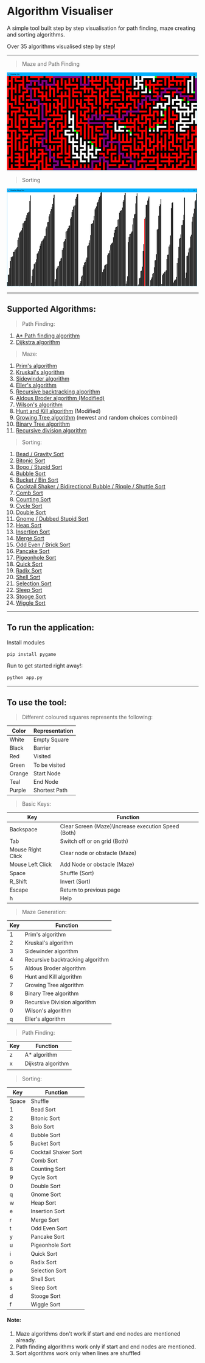 # Algorithm Visualiser

A simple tool built step by step visualisation for path finding, maze creating and sorting algorithms. 

Over 35 algorithms visualised step by step! 

---

> Maze and Path Finding

![Example](Fonts/Example1.png "Maze and Path Finding")

>Sorting

![Example](Fonts/Example2.png "Sorting")

---

## Supported Algorithms:

>Path Finding:
1) [A* Path finding algorithm](Algorithms/astar.py)
1) [Dijkstra algorithm](Algorithms/dijkstra.py)

>Maze:
1) [Prim's algorithm](Algorithms/prims.py)
1) [Kruskal's algorithm](Algorithms/kruskal.py)
1) [Sidewinder algorithm](Algorithms/sidewinder.py)
1) [Eller's algorithm](Algorithms/ellers.py)
1) [Recursive backtracking algorithm](Algorithms/recursive_backtracking.py)
1) [Aldous Broder algorithm (Modified)](Algorithms/aldous_broder.py)
1) [Wilson's algorithm](Algorithms/wilson.py)
1) [Hunt and Kill algorithm](Algorithms/hunt_and_kill.py) (Modified)
1) [Growing Tree algorithm](Algorithms/growing_tree.py) (newest and random choices combined)
1) [Binary Tree algorithm](Algorithms/binary_tree.py)
1) [Recursive division algorithm](Algorithms/recursive_division.py)

>Sorting:
1) [Bead / Gravity Sort](Sorts/bead.py)
1) [Bitonic Sort](Sorts/bitonic.py)
1) [Bogo / Stupid Sort](Sorts/Bogo.py)
1) [Bubble Sort](Sorts/bubble.py)
1) [Bucket / Bin Sort](Sorts/bucket.py)
1) [Cocktail Shaker / Bidirectional Bubble / Ripple / Shuttle Sort](Sorts/cocktail.py)
1) [Comb Sort](Sorts/comb.py)
1) [Counting Sort](Sorts/counting.py)
1) [Cycle Sort](Sorts/cycle.py)
1) [Double Sort](Sorts/double.py)
1) [Gnome / Dubbed Stupid Sort](Sorts/gnome.py)
1) [Heap Sort](Sorts/heap.py)
1) [Insertion Sort](Sorts/insertion.py)
1) [Merge Sort](Sorts/iterativemerge.py)
1) [Odd Even / Brick Sort](Sorts/oddeven.py)
1) [Pancake Sort](Sorts/pancake.py)
1) [Pigeonhole Sort](Sorts/pigeon.py)
1) [Quick Sort](Sorts/quick.py)
1) [Radix Sort](Sorts/radix.py)
1) [Shell Sort](Sorts/shell.py)
1) [Selection Sort](Sorts/selection.py)
1) [Sleep Sort](Sorts/sleep.py)
1) [Stooge Sort](Sorts/stooge.py)
1) [Wiggle Sort](Sorts/wiggle.py)

---
## To run the application:

Install modules
```bash
pip install pygame
```

Run to get started right away!:
```bash
python app.py
```

---
## To use the tool:
> Different coloured squares represents the following:

|  Color 	|   Representation	|  
|---	|---	|
|   White	|  Empty Square 	|
|   Black	| Barrier  	|
|   Red	|   Visited	|
|   Green	|  To be visited 	|
|   Orange	|   Start Node	|
|   Teal	|   End Node	|
|   Purple	|   Shortest Path	|

> Basic Keys:

|   Key	|   Function	|
|---	|---	|
| Backspace  	|  Clear Screen (Maze)\Increase execution Speed (Both) 	|
|   Tab	|  Switch off or on grid (Both) 	|
|   Mouse Right Click	|   Clear node or obstacle (Maze)	|
|   Mouse Left Click	|   Add Node or obstacle (Maze)	|
|   Space	|  Shuffle (Sort)	|
|   R_Shift	| Invert (Sort) 	|
|   Escape	|  Return to previous page	|
|   h	|  Help	|

> Maze Generation:

|   Key	|   Function	|
|---	|---	|
| 1  	|   Prim's algorithm	|
|  2 	|   Kruskal's algorithm	|
|  3	|   Sidewinder algorithm	|
|  4 	|   Recursive backtracking algorithm	|
|  5 	|   Aldous Broder algorithm	|
|  6 	|   Hunt and Kill algorithm	|
|   7	|   Growing Tree algorithm	|
|   8	|   Binary Tree algorithm	|
|   9	|   Recursive Division algorithm	|
|  0	|  	 Wilson's algorithm|
|  q 	|  	 Eller's algorithm|

> Path Finding:

|   Key	|   Function	|
|---	|---	|
| z  	|   A* algorithm	|
| x  	|   Dijkstra algorithm	|
|   	|  	|

> Sorting:

|   Key	|   Function	|
|---	|---	|
|   Space	| Shuffle 	|
|  1 	|  Bead Sort	|
|  2 	|  Bitonic Sort	|
|  3 	|  Bolo Sort	|
| 4  	|   Bubble Sort	|
| 5  	|   Bucket Sort	|
| 6  	|   Cocktail Shaker Sort	|
| 7  	|   Comb Sort	|
| 8  	|   Counting Sort	|
| 9  	|   Cycle Sort	|
| 0  	|   Double Sort	|
| q  	|   Gnome Sort	|
| w  	|   Heap Sort	|
| e  	|   Insertion Sort	|
| r  	|  Merge Sort	|
| t  	|   Odd Even Sort	|
|  y 	|  Pancake Sort	|
|  u 	|  Pigeonhole Sort	|
|  i 	|  Quick Sort	|
|  o 	|  Radix Sort	|
|  p 	|  Selection Sort	|
|  a 	|  Shell Sort	|
|  s 	|  Sleep Sort	|
|  d 	|  Stooge Sort	|
|   f	|  	Wiggle Sort|

#### Note:
1) Maze algorithms don't work if start and end nodes are mentioned already.
2) Path finding algorithms work only if start and end nodes are mentioned.
3) Sort algorithms work only when lines are shuffled 
